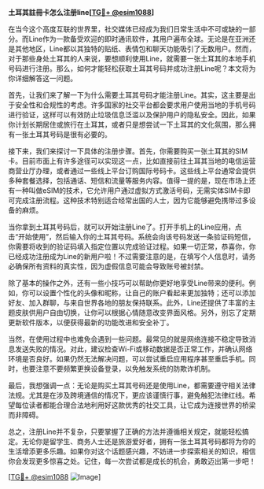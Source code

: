 **土耳其註冊卡怎么注册line[[TG💪+ @esim1088](https://t.me/s/esim1088)]**

在当今这个高度互联的世界里，社交媒体已经成为我们日常生活中不可或缺的一部分。而Line作为一款备受欢迎的即时通讯软件，其用户遍布全球。无论是在亚洲还是其他地区，Line都以其独特的贴纸、表情包和聊天功能吸引了无数用户。然而，对于那些身处土耳其的人来说，要想顺利使用Line，就需要一张土耳其的本地手机号码进行注册。那么，如何才能轻松获取土耳其号码并成功注册Line呢？本文将为你详细解答这一问题。

首先，让我们来了解一下为什么需要土耳其号码才能注册Line。其实，这主要是出于安全性和合规性的考虑。许多国家的社交平台都会要求用户使用当地的手机号码进行验证，这样可以有效防止垃圾信息泛滥以及保护用户的隐私安全。因此，如果你计划长期居住或旅行在土耳其，或者只是想尝试一下土耳其的文化氛围，那么拥有一张土耳其号码是很有必要的。

接下来，我们来探讨一下具体的注册步骤。首先，你需要购买一张土耳其的SIM卡。目前市面上有许多途径可以实现这一点，比如直接前往土耳其当地的电信运营商营业厅办理，或者通过一些线上平台订购国际号码卡。这些线上平台通常会提供多种套餐选择，包括通话、短信和流量等服务内容。值得一提的是，现在市场上还有一种叫做eSIM的技术，它允许用户通过虚拟方式激活号码，无需实体SIM卡即可完成注册流程。这种技术特别适合经常出国的人士，因为它能够避免携带过多设备的麻烦。

当你拿到土耳其号码后，就可以开始注册Line了。打开手机上的Line应用，点击“开始使用”，然后输入你的土耳其号码。系统会向该号码发送一条验证码短信，你需要将收到的验证码填入指定位置以完成验证过程。如果一切正常，恭喜你，你已经成功注册成为Line的新用户啦！不过需要注意的是，在填写个人信息时，请务必确保所有资料的真实性，因为虚假信息可能会导致账号被封禁。

除了基本的操作之外，还有一些小技巧可以帮助你更好地享受Line带来的便利。例如，你可以设置个性化的头像和昵称，让自己的账户看起来更加独特；还可以添加好友、加入群聊，与来自世界各地的朋友保持联系。此外，Line还提供了丰富的主题皮肤供用户自由切换，让你可以根据心情随意改变界面风格。另外，别忘了定期更新软件版本，以便获得最新的功能改进和安全补丁。

当然，在使用过程中也难免会遇到一些问题。最常见的就是网络连接不稳定导致消息发送失败的情况。对此，建议检查Wi-Fi或移动数据是否正常工作，并确认网络环境是否良好。如果仍然无法解决问题，可以尝试重启应用程序甚至重启手机。同时，也要注意不要频繁更换设备登录，以免触发系统的防欺诈机制。

最后，我想强调一点：无论是购买土耳其号码还是使用Line，都需要遵守相关法律法规。尤其是在涉及跨境通信的情况下，更应该谨慎行事，避免触犯法律红线。希望每位读者都能合理合法地利用好这款优秀的社交工具，让它成为连接世界的桥梁而非障碍。

总之，注册Line并不复杂，只要掌握了正确的方法并遵循相关规定，就能轻松搞定。无论你是留学生、商务人士还是旅游爱好者，拥有一张土耳其号码都将为你的生活增添更多乐趣。如果你对这个话题感兴趣，不妨进一步探索相关的知识，相信你会发现更多惊喜之处。记住，每一次尝试都是成长的机会，勇敢迈出第一步吧！

[[TG💪+ @esim1088](https://t.me/s/esim1088) ![Image](https://i.postimg.cc/4NQfJmqS/Snipaste-2025-05-13-00-14-12.png)]